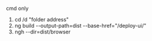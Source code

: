 cmd only
1. cd /d "folder address"
2. ng build --output-path=dist --base-href="/deploy-ui/"
3. ngh --dir=dist/browser
